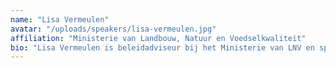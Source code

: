 ```yaml
---
name: "Lisa Vermeulen"
avatar: "/uploads/speakers/lisa-vermeulen.jpg"
affiliation: "Ministerie van Landbouw, Natuur en Voedselkwaliteit"
bio: "Lisa Vermeulen is beleidadviseur bij het Ministerie van LNV en specialist in landbouwbeleid en EU-regelgeving. Zij heeft uitgebreide ervaring in de ontwikkeling van beleid voor duurzame landbouw en is betrokken bij de implementatie van de EU Green Deal in Nederland."
---
```

